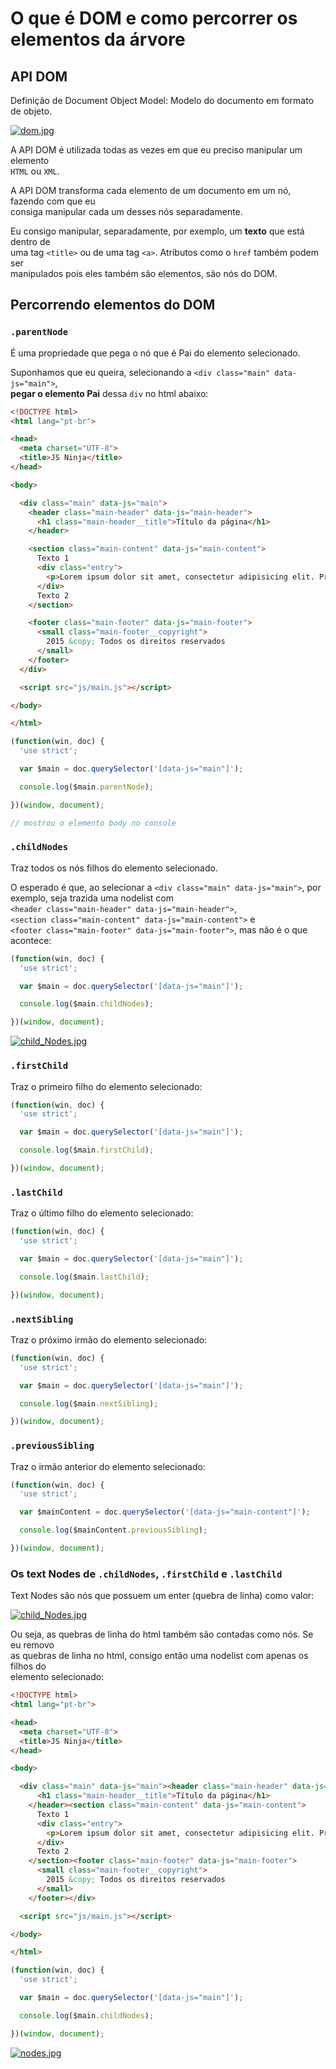 # O que é DOM e como percorrer os elementos da árvore

## API DOM
Definição de Document Object Model: Modelo do documento em formato de objeto.  

[![dom.jpg](https://s1.postimg.org/13enfqyu8v/dom.jpg)](https://postimg.org/image/5mgoiq4b6j/)

A API DOM é utilizada todas as vezes em que eu preciso manipular um elemento  
`HTML` ou `XML`.  

A API DOM transforma cada elemento de um documento em um nó, fazendo com que eu  
consiga manipular cada um desses nós separadamente.  

Eu consigo manipular, separadamente, por exemplo, um **texto** que está dentro de  
uma tag `<title>` ou de uma tag `<a>`. Atributos como o `href` também podem ser  
manipulados pois eles também são elementos, são nós do DOM.  

## Percorrendo elementos do DOM

### `.parentNode`

É uma propriedade que pega o nó que é Pai do elemento selecionado.  

Suponhamos que eu queira, selecionando a `<div class="main" data-js="main">`,  
**pegar o elemento Pai** dessa `div` no html abaixo:  

```HTML
<!DOCTYPE html>
<html lang="pt-br">

<head>
  <meta charset="UTF-8">
  <title>JS Ninja</title>
</head>

<body>

  <div class="main" data-js="main">
    <header class="main-header" data-js="main-header">
      <h1 class="main-header__title">Título da página</h1>
    </header>

    <section class="main-content" data-js="main-content">
      Texto 1
      <div class="entry">
        <p>Lorem ipsum dolor sit amet, consectetur adipisicing elit. Provident, molestias cum ipsam enim distinctio libero voluptatum nobis modi neque praesentium quas, magni placeat aliquid, hic veniam error perspiciatis, a corporis!</p>
      </div>
      Texto 2
    </section>

    <footer class="main-footer" data-js="main-footer">
      <small class="main-footer__copyright">
        2015 &copy; Todos os direitos reservados
      </small>
    </footer>
  </div>

  <script src="js/main.js"></script>

</body>

</html>
```

```JAVASCRIPT
(function(win, doc) {
  'use strict';

  var $main = doc.querySelector('[data-js="main"]');

  console.log($main.parentNode);

})(window, document);

// mostrou o elemento body no console
```

### `.childNodes`
Traz todos os nós filhos do elemento selecionado.  

O esperado é que, ao selecionar a `<div class="main" data-js="main">`, por  
exemplo, seja trazida uma nodelist com  
`<header class="main-header" data-js="main-header">`,  
`<section class="main-content" data-js="main-content">` e  
`<footer class="main-footer" data-js="main-footer">`, mas não é o que acontece:  

```JAVASCRIPT
(function(win, doc) {
  'use strict';

  var $main = doc.querySelector('[data-js="main"]');

  console.log($main.childNodes);

})(window, document);
```

[![child_Nodes.jpg](https://s1.postimg.org/1blk0vwjvj/child_Nodes.jpg)](https://postimg.org/image/846lncmra3/)

### `.firstChild`
Traz o primeiro filho do elemento selecionado:  

```JAVASCRIPT
(function(win, doc) {
  'use strict';

  var $main = doc.querySelector('[data-js="main"]');

  console.log($main.firstChild);

})(window, document);
```

### `.lastChild`
Traz o último filho do elemento selecionado:  

```JAVASCRIPT
(function(win, doc) {
  'use strict';

  var $main = doc.querySelector('[data-js="main"]');

  console.log($main.lastChild);

})(window, document);
```

### `.nextSibling`
Traz o próximo irmão do elemento selecionado:  

```JAVASCRIPT
(function(win, doc) {
  'use strict';

  var $main = doc.querySelector('[data-js="main"]');

  console.log($main.nextSibling);

})(window, document);
```  

### `.previousSibling`  
Traz o irmão anterior do elemento selecionado:  

```JAVASCRIPT
(function(win, doc) {
  'use strict';

  var $mainContent = doc.querySelector('[data-js="main-content"]');

  console.log($mainContent.previousSibling);

})(window, document);
```

### Os text Nodes de `.childNodes`, `.firstChild` e `.lastChild`
Text Nodes são nós que possuem um enter (quebra de linha) como valor:  

[![child_Nodes.jpg](https://s1.postimg.org/5hjfjidvwv/child_Nodes.jpg)](https://postimg.org/image/8fvpn0m5e3/)

Ou seja, as quebras de linha do html também são contadas como nós. Se eu removo  
as quebras de linha no html, consigo então uma nodelist com apenas os filhos do  
elemento selecionado:  

```HTML
<!DOCTYPE html>
<html lang="pt-br">

<head>
  <meta charset="UTF-8">
  <title>JS Ninja</title>
</head>

<body>

  <div class="main" data-js="main"><header class="main-header" data-js="main-header">
      <h1 class="main-header__title">Título da página</h1>
    </header><section class="main-content" data-js="main-content">
      Texto 1
      <div class="entry">
        <p>Lorem ipsum dolor sit amet, consectetur adipisicing elit. Provident, molestias cum ipsam enim distinctio libero voluptatum nobis modi neque praesentium quas, magni placeat aliquid, hic veniam error perspiciatis, a corporis!</p>
      </div>
      Texto 2
    </section><footer class="main-footer" data-js="main-footer">
      <small class="main-footer__copyright">
        2015 &copy; Todos os direitos reservados
      </small>
    </footer></div>

  <script src="js/main.js"></script>

</body>

</html>
```

```JAVASCRIPT
(function(win, doc) {
  'use strict';

  var $main = doc.querySelector('[data-js="main"]');

  console.log($main.childNodes);

})(window, document);
```

[![nodes.jpg](https://s1.postimg.org/2a0n5d54f3/nodes.jpg)](https://postimg.org/image/7ecbun51nf/)
